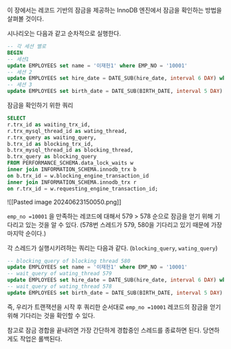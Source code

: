 이 장에서는 레코드 기반의 잠금을 제공하는 InnoDB 엔진에서 잠금을 확인하는 방법을 살펴볼 것이다.

시나리오는 다음과 같고 순차적으로 실행한다. 

```sql
-- 각 세션 별로 
BEGIN
-- 세션1
update EMPLOYEES set name = '이재헌1' where EMP_NO = '10001'
-- 세션 2 
update EMPLOYEES set hire_date = DATE_SUB(hire_date, interval 6 DAY) where EMP_NO = '10001'
-- 세션 3 
update EMPLOYEES set birth_date = DATE_SUB(BIRTH_DATE, interval 5 DAY) where EMP_NO = '10001'
```


잠금을 확인하기 위한 쿼리

```sql
SELECT
r.trx_id as waiting_trx_id,
r.trx_mysql_thread_id as wating_thread,
r.trx_query as waiting_query,
b.trx_id as blocking_trx_id,
b.trx_mysql_thread_id as blocking_thread,
b.trx_query as blocking_query
FROM PERFORMANCE_SCHEMA.data_lock_waits w
inner join INFORMATION_SCHEMA.innodb_trx b
on b.trx_id = w.blocking_engine_transaction_id
inner join INFORMATION_SCHEMA.innodb_trx r
on r.trx_id = w.requesting_engine_transaction_id;
```


![[Pasted image 20240623150050.png]]

`emp_no =10001` 을 만족하는 레코드에 대해서 579 > 578 순으로 잠금을 얻기 위해 기다리고 있는 것을 알 수 있다. (578번 스레드가 579, 580을 기다리고 있기 때문에 가장 마지막 순이다.)

각 스레드가 실행시키려하는 쿼리는 다음과 같다. (`blocking_query`, `wating_query`)
```sql
-- blocking_query of blocking thread 580
update EMPLOYEES set name = '이재헌1' where EMP_NO = '10001'
-- wait_query of wating_thread 579
update EMPLOYEES set hire_date = DATE_SUB(hire_date, interval 6 DAY) where EMP_NO = '10001'
-- wait_query of wating_thread 578
update EMPLOYEES set birth_date = DATE_SUB(BIRTH_DATE, interval 5 DAY) where EMP_NO = '10001'
```

즉, 우리가 트랜잭션을 시작 후 쿼리한 순서대로 `emp_no =10001` 레코드의 잠금을 얻기 위해 기다리는 것을 확인할 수 있다.

참고로 잠금 경합을 끝내려면 가장 간단하게 경합중인 스레드를 종료하면 된다. 당연하게도 작업은 롤백된다.

